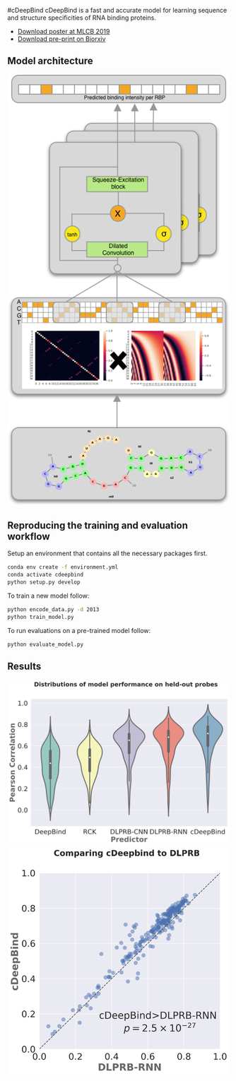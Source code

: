 #cDeepBind
cDeepBind is a fast and accurate model for learning sequence and structure specificities of RNA binding proteins.
  - [Download poster at MLCB 2019](docs/cdeepbind_poster_mlcb.pdf)
  - [Download pre-print on Biorxiv](https://www.biorxiv.org/content/10.1101/345140v1) 

## Model architecture
![arch](docs/cdeepbind_poster_schematic.png)


##  Reproducing the training and evaluation workflow

Setup an environment that contains all the necessary packages first.
```bash
conda env create -f environment.yml
conda activate cdeepbind
python setup.py develop
```

To train a new model follow:
```bash
python encode_data.py -d 2013
python train_model.py
```

To run evaluations on a pre-trained model follow:
```bash
python evaluate_model.py
```

## Results
![img](docs/model_comparison_paper.png)
![img](docs/model_scatter_paper.png)


